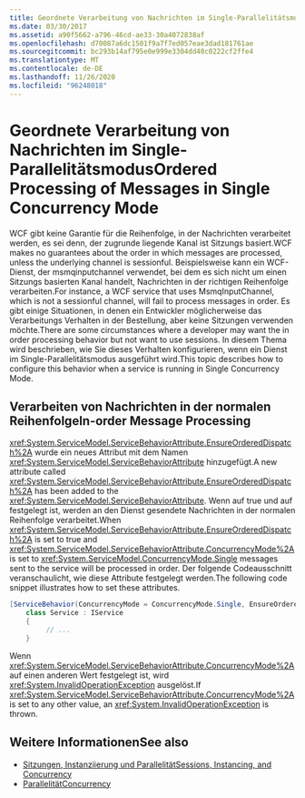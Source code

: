 ```yaml
---
title: Geordnete Verarbeitung von Nachrichten im Single-Parallelitätsmodus
ms.date: 03/30/2017
ms.assetid: a90f5662-a796-46cd-ae33-30a4072838af
ms.openlocfilehash: d70087a6dc1501f9a7f7ed057eae3dad181761ae
ms.sourcegitcommit: bc293b14af795e0e999e3304dd40c0222cf2ffe4
ms.translationtype: MT
ms.contentlocale: de-DE
ms.lasthandoff: 11/26/2020
ms.locfileid: "96248018"
---
```

# <a name="ordered-processing-of-messages-in-single-concurrency-mode"></a><span data-ttu-id="a080d-102">Geordnete Verarbeitung von Nachrichten im Single-Parallelitätsmodus</span><span class="sxs-lookup"><span data-stu-id="a080d-102">Ordered Processing of Messages in Single Concurrency Mode</span></span>

<span data-ttu-id="a080d-103">WCF gibt keine Garantie für die Reihenfolge, in der Nachrichten verarbeitet werden, es sei denn, der zugrunde liegende Kanal ist Sitzungs basiert.</span><span class="sxs-lookup"><span data-stu-id="a080d-103">WCF makes no guarantees about the order in which messages are processed, unless the underlying channel is sessionful.</span></span>  <span data-ttu-id="a080d-104">Beispielsweise kann ein WCF-Dienst, der msmqinputchannel verwendet, bei dem es sich nicht um einen Sitzungs basierten Kanal handelt, Nachrichten in der richtigen Reihenfolge verarbeiten.</span><span class="sxs-lookup"><span data-stu-id="a080d-104">For instance, a WCF service that uses MsmqInputChannel, which is not a sessionful channel, will fail to process messages in order.</span></span> <span data-ttu-id="a080d-105">Es gibt einige Situationen, in denen ein Entwickler möglicherweise das Verarbeitungs Verhalten in der Bestellung, aber keine Sitzungen verwenden möchte.</span><span class="sxs-lookup"><span data-stu-id="a080d-105">There are some circumstances where a developer may want the in order processing behavior but not want to use sessions.</span></span> <span data-ttu-id="a080d-106">In diesem Thema wird beschrieben, wie Sie dieses Verhalten konfigurieren, wenn ein Dienst im Single-Parallelitätsmodus ausgeführt wird.</span><span class="sxs-lookup"><span data-stu-id="a080d-106">This topic describes how to configure this behavior when a service is running in Single Concurrency Mode.</span></span>  
  
## <a name="in-order-message-processing"></a><span data-ttu-id="a080d-107">Verarbeiten von Nachrichten in der normalen Reihenfolge</span><span class="sxs-lookup"><span data-stu-id="a080d-107">In-order Message Processing</span></span>  

 <span data-ttu-id="a080d-108"><xref:System.ServiceModel.ServiceBehaviorAttribute.EnsureOrderedDispatch%2A> wurde ein neues Attribut mit dem Namen <xref:System.ServiceModel.ServiceBehaviorAttribute> hinzugefügt.</span><span class="sxs-lookup"><span data-stu-id="a080d-108">A new attribute called <xref:System.ServiceModel.ServiceBehaviorAttribute.EnsureOrderedDispatch%2A> has been added to the <xref:System.ServiceModel.ServiceBehaviorAttribute>.</span></span> <span data-ttu-id="a080d-109">Wenn  auf true und  auf  festgelegt ist, werden an den Dienst gesendete Nachrichten in der normalen Reihenfolge verarbeitet.</span><span class="sxs-lookup"><span data-stu-id="a080d-109">When <xref:System.ServiceModel.ServiceBehaviorAttribute.EnsureOrderedDispatch%2A> is set to true and <xref:System.ServiceModel.ServiceBehaviorAttribute.ConcurrencyMode%2A> is set to <xref:System.ServiceModel.ConcurrencyMode.Single> messages sent to the service will be processed in order.</span></span> <span data-ttu-id="a080d-110">Der folgende Codeausschnitt veranschaulicht, wie diese Attribute festgelegt werden.</span><span class="sxs-lookup"><span data-stu-id="a080d-110">The following code snippet illustrates how to set these attributes.</span></span>  
  
```csharp
[ServiceBehavior(ConcurrencyMode = ConcurrencyMode.Single, EnsureOrderedDispatch = true )]  
    class Service : IService  
    {  
         // ...  
    }  
```  
  
 <span data-ttu-id="a080d-111">Wenn <xref:System.ServiceModel.ServiceBehaviorAttribute.ConcurrencyMode%2A> auf einen anderen Wert festgelegt ist, wird <xref:System.InvalidOperationException> ausgelöst.</span><span class="sxs-lookup"><span data-stu-id="a080d-111">If <xref:System.ServiceModel.ServiceBehaviorAttribute.ConcurrencyMode%2A> is set to any other value, an <xref:System.InvalidOperationException> is thrown.</span></span>  
  
## <a name="see-also"></a><span data-ttu-id="a080d-112">Weitere Informationen</span><span class="sxs-lookup"><span data-stu-id="a080d-112">See also</span></span>

- [<span data-ttu-id="a080d-113">Sitzungen, Instanziierung und Parallelität</span><span class="sxs-lookup"><span data-stu-id="a080d-113">Sessions, Instancing, and Concurrency</span></span>](sessions-instancing-and-concurrency.md)
- [<span data-ttu-id="a080d-114">Parallelität</span><span class="sxs-lookup"><span data-stu-id="a080d-114">Concurrency</span></span>](../samples/concurrency.md)
